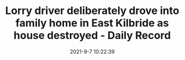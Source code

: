 ---
"title": "Lorry driver deliberately drove into family home in East Kilbride as house destroyed - Daily Record"
"date": "2021-9-7 10:22:39"
"feed_name": "GOOGLENEWSDRILLING"
"feed_website": "https://news.google.com/search?q=drilling%2Bincident&hl=en-US&gl=US&ceid=US:en"
"feed_rss": "https://news.google.com/rss/search?q=drilling%2Bincident&hl=en-US&gl=US&ceid=US:en"
"link": "https://www.dailyrecord.co.uk/news/scottish-news/lorry-driver-deliberately-drove-family-24926645"
"file": "_posts/2021-1-1-45c5b0217a09ce708dd1486ade5f051736983fd1.md"
"accident": "0"
"drilling": "0"
"dead": "0"
"injured": "0"
---
